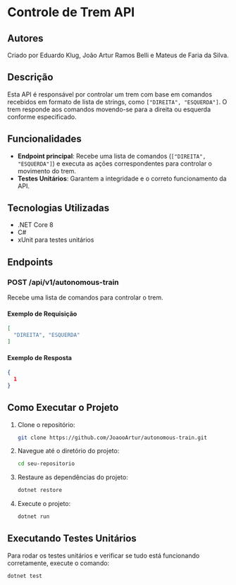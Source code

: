 
# Controle de Trem API

## Autores
Criado por Eduardo Klug, João Artur Ramos Belli e Mateus de Faria da Silva.

## Descrição
Esta API é responsável por controlar um trem com base em comandos recebidos em formato de lista de strings, como `["DIREITA", "ESQUERDA"]`. O trem responde aos comandos movendo-se para a direita ou esquerda conforme especificado.

## Funcionalidades
- **Endpoint principal**: Recebe uma lista de comandos (`["DIREITA", "ESQUERDA"]`) e executa as ações correspondentes para controlar o movimento do trem.
- **Testes Unitários**: Garantem a integridade e o correto funcionamento da API.

## Tecnologias Utilizadas
- .NET Core 8
- C#
- xUnit para testes unitários

## Endpoints

### POST /api/v1/autonomous-train
Recebe uma lista de comandos para controlar o trem.

#### Exemplo de Requisição
```json
[
  "DIREITA", "ESQUERDA"
]
```

#### Exemplo de Resposta
```json
{
  1
}
```

## Como Executar o Projeto

1. Clone o repositório:
   ```bash
   git clone https://github.com/JoaooArtur/autonomous-train.git
   ```
   
2. Navegue até o diretório do projeto:
   ```bash
   cd seu-repositorio
   ```

3. Restaure as dependências do projeto:
   ```bash
   dotnet restore
   ```

4. Execute o projeto:
   ```bash
   dotnet run
   ```

## Executando Testes Unitários

Para rodar os testes unitários e verificar se tudo está funcionando corretamente, execute o comando:

```bash
dotnet test
```

